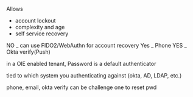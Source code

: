 Allows
- account lockout
- complexity and age
- self service recovery

NO _ can use FIDO2/WebAuthn for account recovery
Yes _ Phone
YES _ Okta verify(Push)

in a OIE enabled tenant, 
Password is a default authenticator

tied to which system you authenticating against (okta, AD, LDAP, etc.)

phone, email, okta verify can be challenge one to reset pwd

